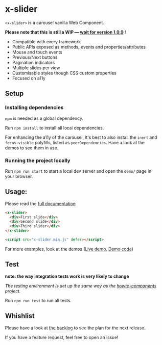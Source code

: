 # x-slider

`<x-slider>` is a carousel vanilla Web Component.

**Please note that this is still a WIP — [wait for version 1.0.0](https://github.com/ciampo/x-slider/milestone/1) !**

- Compatible with every framework
- Public APIs exposed as methods, events and properties/attributes
- Mouse and touch events
- Previous/Next buttons
- Pagination indicators
- Multiple slides per view
- Customisable styles though CSS custom properties
- Focused on a11y


## Setup

### Installing dependencies

`npm` is needed as a global dependency.

Run `npm install` to install all local dependencies.

For enhancing the a11y of the carousel, it's best to also install the `inert` and `focus-visible` polyfills, listed as `peerDependencies`. Have a look at the demos to see them in use.


### Running the project locally

Run `npm run start` to start a local dev server and open the `demo/` page in your browser.


## Usage:

Please read the [full documentation](./docs/x-slider.md)

```html
<x-slider>
  <div>First slide</div>
  <div>Second slide</div>
  <div>Third slider</div>
</x-slider>

<script src="x-slider.min.js" defer></script>
```

For more examples, look at the demos ([Live demo](https://ciampo.github.io/x-slider/demo/), [Demo code](./demo/))


## Test

**note: the way integration tests work is very likely to change**

*The testing environment is set up the same way as the [howto-components](https://github.com/GoogleChrome/howto-components) project.*

Run `npm run test` to run all tests.


## Whishlist

Please have a look at [the backlog](https://github.com/ciampo/x-slider/milestone/2) to see the plan for the next release.

If you have a feature request, feel free to open an issue!
